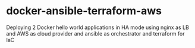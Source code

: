 # docker-ansible-terraform-aws
Deploying 2 Docker hello world applications in HA mode using nginx as LB and AWS as cloud provider and ansible as orchestrator and terraform for IaC
